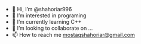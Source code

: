 - 👋 Hi, I’m @shahoriar996
- 👀 I’m interested in programing
- 🌱 I’m currently learning C++
- 💞️ I’m looking to collaborate on ...
- 📫 How to reach me 
mostaqshahoriar@gmail.com
<!---
shahoriar996/shahoriar996 is a ✨ special ✨ repository because its `README.md` (this file) appears on your GitHub profile.
You can click the Preview link to take a look at your changes.
--->
